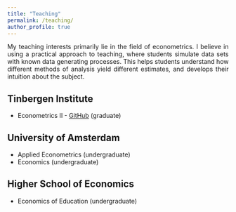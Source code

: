 ```yaml
---
title: "Teaching"
permalink: /teaching/
author_profile: true
---
```


<p align="justify">  
My teaching interests primarily lie in the field of econometrics. I believe in using a practical approach to teaching, where students simulate data sets with known data generating processes. This helps students understand how different methods of analysis yield different estimates, and develops their intuition about the subject.
</p>

## Tinbergen Institute

- Econometrics II - [GitHub](https://github.com/stnavdeev/econometrics) (graduate)

## University of Amsterdam

- Applied Econometrics (undergraduate)
- Economics (undergraduate)

## Higher School of Economics

- Economics of Education (undergraduate)

